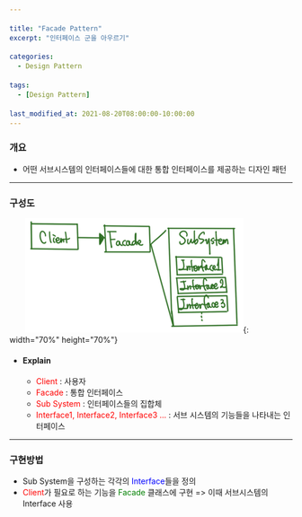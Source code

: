 ```yaml
---

title: "Facade Pattern"
excerpt: "인터페이스 군을 아우르기" 

categories:
  - Design Pattern

tags:
  - [Design Pattern]

last_modified_at: 2021-08-20T08:00:00-10:00:00
---
```



### 개요
 - 어떤 서브시스템의 인터페이스들에 대한 통합 인터페이스를 제공하는 디자인 패턴

---

### 구성도
　　![image](/assets/images/DesignPattern/FacadePattern.png){: width="70%" height="70%"}  

 - #### Explain
   - <span style="color:red">Client</span> : 사용자
   - <span style="color:red">Facade</span> : 통합 인터페이스  
   - <span style="color:red">Sub System</span> : 인터페이스들의 집합체  
   - <span style="color:red">Interface1, Interface2, Interface3 ...</span> : 서브 시스템의 기능들을 나타내는 인터페이스

---
### 구현방법
 - Sub System을 구성하는 각각의 <span style="color:blue">Interface</span>들을 정의
 - <span style="color:red">Client</span>가 필요로 하는 기능을 <span style="color:Green">Facade</span> 클래스에 구현 => 이때 서브시스템의 Interface 사용
